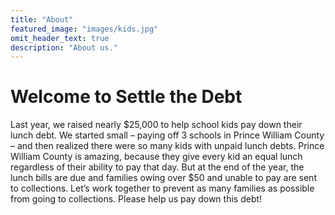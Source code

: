 ```yaml
---
title: "About"
featured_image: "images/kids.jpg"
omit_header_text: true
description: "About us."
---
```


# Welcome to Settle the Debt

Last year, we raised nearly $25,000 to help school kids pay down their lunch debt. We started small – paying off 3 schools in Prince William County – and then realized there were so many kids with unpaid lunch debts. Prince William County is amazing, because they give every kid an equal lunch regardless of their ability to pay that day. But at the end of the year, the lunch bills are due and families owing over $50 and unable to pay are sent to collections. Let’s work together to prevent as many families as possible from going to collections. Please help us pay down this debt!
